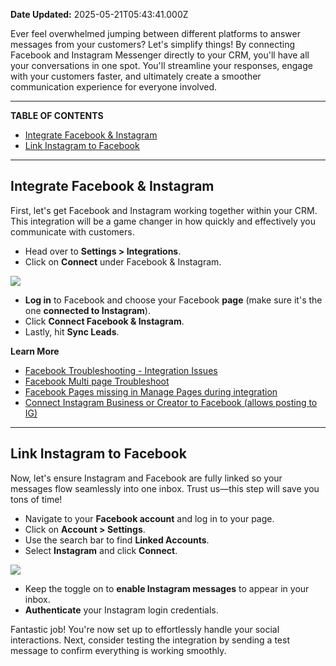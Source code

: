 **Date Updated:** 2025-05-21T05:43:41.000Z

Ever feel overwhelmed jumping between different platforms to answer messages from your customers? Let's simplify things! By connecting Facebook and Instagram Messenger directly to your CRM, you'll have all your conversations in one spot. You'll streamline your responses, engage with your customers faster, and ultimately create a smoother communication experience for everyone involved.

---

**TABLE OF CONTENTS**

* [Integrate Facebook & Instagram](#Integrate-Facebook-&-Instagram)
* [Link Instagram to Facebook](#Link-Instagram-to-Facebook)

---

## **Integrate Facebook & Instagram**

  
First, let's get Facebook and Instagram working together within your CRM. This integration will be a game changer in how quickly and effectively you communicate with customers.

* Head over to **Settings > Integrations**.
* Click on **Connect** under Facebook & Instagram.  
    
![](https://s3.amazonaws.com/cdn.freshdesk.com/data/helpdesk/attachments/production/155046961045/original/QdZFNRgoafMeGOzeflCNcbwiaqz-QRd2Jg.png?1747785916)
* **Log in** to Facebook and choose your Facebook **page** (make sure it's the one **connected to Instagram**).
* Click **Connect Facebook & Instagram**.
* Lastly, hit **Sync Leads**.

**Learn More**

* [Facebook Troubleshooting - Integration Issues ](https://help.gohighlevel.com/en/support/solutions/articles/48000981698)
* [Facebook Multi page Troubleshoot ](https://help.gohighlevel.com/en/support/solutions/articles/155000004567)
* [Facebook Pages missing in Manage Pages during integration ](https://help.gohighlevel.com/en/support/solutions/articles/48001234487)
* [Connect Instagram Business or Creator to Facebook (allows posting to IG) ](https://help.gohighlevel.com/en/support/solutions/articles/48001213003)

---

## **Link Instagram to Facebook**

  
Now, let's ensure Instagram and Facebook are fully linked so your messages flow seamlessly into one inbox. Trust us—this step will save you tons of time!

* Navigate to your **Facebook account** and log in to your page.
* Click on **Account > Settings**.
* Use the search bar to find **Linked Accounts**.
* Select **Instagram** and click **Connect**.  
    
![](https://s3.amazonaws.com/cdn.freshdesk.com/data/helpdesk/attachments/production/155046961111/original/qiMpvvQcdL5_5wGdinP4dhnA4sykmmaXRw.png?1747786378)
* Keep the toggle on to **enable Instagram messages** to appear in your inbox.
* **Authenticate** your Instagram login credentials.

Fantastic job! You're now set up to effortlessly handle your social interactions. Next, consider testing the integration by sending a test message to confirm everything is working smoothly.

  